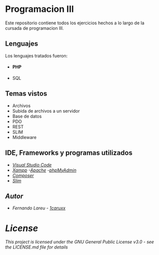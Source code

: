 # Programacion III

Este repositorio contiene todos los ejercicios hechos a lo largo de la cursada de programacion III.

## Lenguajes

Los lenguajes tratados fueron:

* <h4>PHP</h4>
* SQL

## Temas vistos

* Archivos
* Subida de archivos a un servidor
* Base de datos
* PDO
* REST
* SLIM
* Middleware

## IDE, Frameworks y programas utilizados

* <i href="./ico/favicon.ico" width="10px" height="10px">[Visual Studio Code](https://code.visualstudio.com/)
* [Xampp](https://www.apachefriends.org/es/index.html)
    -[Apache](https://www.apache.org/)
    -[phpMyAdmin](https://www.phpmyadmin.net/)
* [Composer](https://getcomposer.org/)
* [Slim](https://www.slimframework.com/)

## Autor

* Fernando Lareu - [1caruxx](https://github.com/1caruxx)

# License

This project is licensed under the GNU General Public License v3.0 - see the LICENSE.md file for details